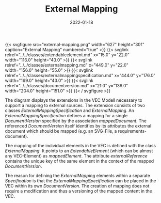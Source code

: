 ﻿---
title: External Mapping
toc: false
type: specs
layout: diagram
date: "2022-01-18"
draft: false
specification: VEC
version: 1.2.2
documentType: "Recommendation"
elementType: Diagram
classes:
  - ExtendableElement
  - ExternalMapping
  - ExternalMappingSpecification
  - DocumentVersion
menu:
  VEC-1.2.2:    
    parent: external-mapping
    identifier: external-mapping/external-mapping
    weight: 1011001 

# Prev/next pager order (if `docs_section_pager` enabled in `params.toml`)
weight: 1011001
---
{{< svgfigure src="external-mapping.png" width="627" height="301" caption="External Mapping" numbered="true" >}}
  {{< svglink relref="../../classes/extendableelement.md" x="15.0" y="22.0" width="116.0" height="43.0" >}}
  {{< svglink relref="../../classes/externalmapping.md" x="449.0" y="22.0" width="156.0" height="55.0" >}}
  {{< svglink relref="../../classes/externalmappingspecification.md" x="444.0" y="176.0" width="169.0" height="43.0" >}}
  {{< svglink relref="../../classes/documentversion.md" x="21.0" y="136.0" width="204.0" height="151.0" >}}
{{< / svgfigure >}}
<p> The diagram displays the extensions in the VEC Modell necessary to support a mapping to external sources. The extension consists of two classes <i>ExternalMappingSpecification</i> and <i>ExternalMapping</i>. An <i>ExternalMappingSpecification</i> defines a mapping for a single <i>DocumentVersion </i>specified by the association <i>mappedDocument</i>. The referenced <i>DocumentVersion </i>itself identifies by its attributes the external document which should be mapped (e.g. an SVG-File, a requirements-document).      </p>      <p> The mapping of the individual elements in the VEC is defined with the class <i>ExternalMapping</i>. It points to an <i>ExtendableElement</i> (which can be almost any VEC-Element) as <i>mappedElement</i>. The attribute <i>externalReference</i> contains the unique key of the same element in the context of the mapped <i>DocumentVersion</i>.      </p>      <p> The reason for defining the <i>ExternalMapping</i> elements within a separate <i>Specification</i> is that the <i>ExternalMappingSpecification</i> can be placed in the VEC within its own <i>DocumentVersion. </i>The creation of mapping does not require a modification and thus a versioning of the mapped content in the VEC.      </p>